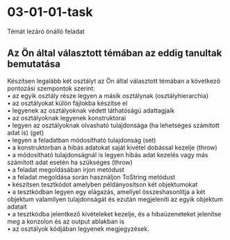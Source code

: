 # 03-01-01-task
Témát lezáró önálló feladat  
## Az Ön által választott témában az eddig tanultak bemutatása

Készítsen legalább két osztályt az Ön által választott témában a következő pontozási szempontok szerint:  
•	az egyik osztály része legyen a másik osztálynak (osztályhierarchia)  
•	az osztályokat külön fájlokba készítse el  
•	legyenek az osztályoknak védett láthatóságú adattagjaik  
•	az osztályoknak legyenek konstruktorai  
•	legyen az osztályoknak olvasható tulajdonsága (ha lehetséges számított adat is) (get)  
•	legyen a feladatban módosítható tulajdonság (set)  
•	a konstruktorban a hibás adatokat saját kivétel dobással kezelje (throw)  
•	a módosítható tulajdonságnál is legyen hibás adat kezelés vagy más számított adat esetén ha szükséges (throw)  
•	a feladat megoldásában írjon metódust  
•	a feladat megoldása során használjon ToString metódust  
•	készítsen tesztkódot amelyben példányosítson két objektumokat  
•	a tesztkódban legyen egy elágazás, amellyel összeshasonlítja a két objektum valamilyen tulajdonságát és ezután megjeleníti az egyik objektum adatait  
•	a tesztkódba jelentkező kivételeket kezelje, és a hibaüzeneteket jelenítse meg a konzolon és az output ablakban is  
•	az osztályok kódjában legyenek megjegyzések.
